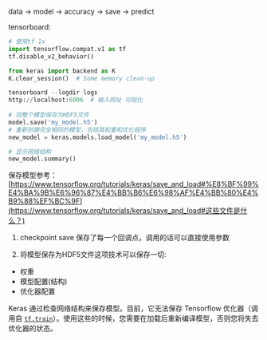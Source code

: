 data -> model -> accuracy  -> save -> predict 

tensorboard:

```python
# 使用tf 1x
import tensorflow.compat.v1 as tf
tf.disable_v2_behavior()

from keras import backend as K
K.clear_session()  # Some memory clean-up

tensorboard --logdir logs
http://localhost:6006  # 输入网址 可视化
        
# 将整个模型保存为HDF5文件
model.save('my_model.h5')
# 重新创建完全相同的模型，包括其权重和优化程序
new_model = keras.models.load_model('my_model.h5')

# 显示网络结构
new_model.summary()

```

保存模型参考：[https://www.tensorflow.org/tutorials/keras/save_and_load#%E8%BF%99%E4%BA%9B%E6%96%87%E4%BB%B6%E6%98%AF%E4%BB%80%E4%B9%88%EF%BC%9F](https://www.tensorflow.org/tutorials/keras/save_and_load#这些文件是什么？)

1. checkpoint save 保存了每一个回调点，调用的话可以直接使用参数

2. 将模型保存为HDF5文件这项技术可以保存一切:

- 权重
- 模型配置(结构)
- 优化器配置

Keras 通过检查网络结构来保存模型。目前，它无法保存 Tensorflow 优化器（调用自 [`tf.train`](https://www.tensorflow.org/api_docs/python/tf/train)）。使用这些的时候，您需要在加载后重新编译模型，否则您将失去优化器的状态。